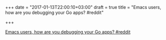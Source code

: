 +++
date = "2017-01-13T22:00:10+03:00"
draft = true
title = "Emacs users, how are you debugging your Go apps?  #reddit"

+++

<p><a href="https://t.co/XA89oJCcdO">Emacs users, how are you debugging your Go apps?  #reddit</a></p>
